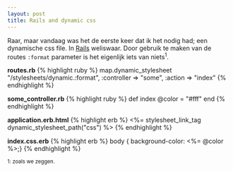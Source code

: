 ```yaml
---
layout: post
title: Rails and dynamic css
---
```

Raar, maar vandaag was het de eerste keer dat ik het nodig had; een dynamische css file. In [Rails](http://rubyonrails.org/) weliswaar. Door gebruik te maken van de routes  `:format` parameter is het eigenlijk iets van niets<sup>1</sup>.

**routes.rb**
{% highlight ruby %}
map.dynamic_stylesheet "/stylesheets/dynamic.:format", 
			:controller => "some", 
			:action => "index"
{% endhighlight %}

**some_controller.rb**
{% highlight ruby %}
def index
  @color = "#fff"
end
{% endhighlight %}

**application.erb.html**
{% highlight erb %}
<%= stylesheet_link_tag dynamic_stylesheet_path("css") %>
{% endhighlight %}

**index.css.erb**
{% highlight erb %}
body { background-color: <%= @color %>;}
{% endhighlight %}

<small>1: zoals we zeggen.</small>
<div style="clear:both;">&nbsp;</div>